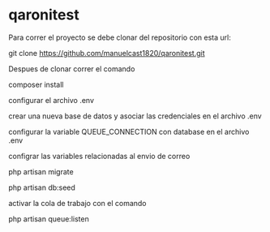 # qaronitest
Para correr el proyecto se debe clonar del repositorio con esta url:

git clone https://github.com/manuelcast1820/qaronitest.git

Despues de clonar correr el comando

composer install

configurar el archivo .env

crear una nueva base de datos y asociar las credenciales en el archivo .env

configurar la variable QUEUE_CONNECTION con database en el archivo .env

configrar las variables relacionadas al envio de correo

php artisan migrate

php artisan db:seed

activar la cola de trabajo con el comando

php artisan queue:listen
